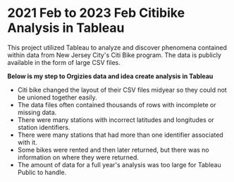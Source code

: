 # 2021 Feb to 2023 Feb Citibike Analysis in Tableau

This project utilized Tableau to analyze and discover phenomena contained within data from New Jersey City's Citi Bike program. The data is publicly available in the form of large CSV files. 

**Below is my step to Orgizies data and idea create analysis in Tableau**
- Citi bike changed the layout of their CSV files midyear so they could not be unioned together easily.
- The data files often contained thousands of rows with incomplete or missing data.
- There were many stations with incorrect latitudes and longitudes or station identifiers.
- There were many stations that had more than one identifier associated with it.
- Some bikes were rented and then later returned, but there was no information on where they were returned.
- The amount of data for a full year's analysis was too large for Tableau Public to handle.

